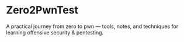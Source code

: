 # Zero2PwnTest
A practical journey from zero to pwn — tools, notes, and techniques for learning offensive security &amp; pentesting.
